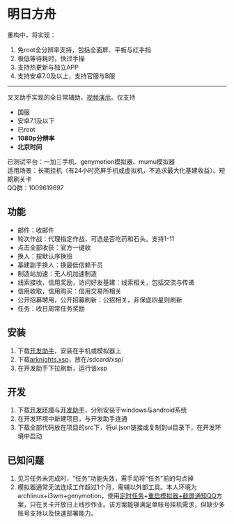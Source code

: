 # 明日方舟

重构中，将实现：
1. 免root全分辨率支持，包括全面屏、平板与红手指
2. 极低等待耗时，快过手操
3. 支持热更新与独立APP
4. 支持安卓7.0及以上，支持官服与B服

---

叉叉助手实现的全日常辅助，[视频演示](https://www.bilibili.com/video/BV1gJ411p7Ck/)。仅支持

- 国服
- 安卓7.1及以下
- 已root
- **1080p分辨率**
- **北京时间**

已测试平台：一加三手机、genymotion模拟器、mumu模拟器  
适用场景：长期挂机（有24小时亮屏手机或虚拟机，不追求最大化基建收益）、短期刷关卡  
QQ群：1009619697

## 功能
- 邮件：收邮件
- 轮次作战：代理指定作战，可选是否吃药和石头。支持1-11
- 点击全部收获：官方一键收
- 换人：按默认序换班
- 基建副手换人：换最低信赖干员
- 制造站加速：无人机加速制造
- 线索接收，信用奖励，访问好友基建：线索相关，包括交流与传递
- 信用收取，信用购买：信用交易所相关
- 公开招募聘用，公开招募刷新：公招相关，非保底四星则刷新
- 任务：收日周常任务奖励

## 安装
1. 下载[开发助手](https://github.com/tkkcc/arknights/releases/download/interpreter/com.xxscript.idehelper_1.2.13_1213.apk)，安装在手机或模拟器上
2. 下载[arknights.xsp](https://github.com/tkkcc/arknights/releases/latest/download/arknights.xsp)，放在/sdcard/xsp/
3. 在开发助手下拉刷新，运行该xsp

## 开发
1. 下载[开发环境](https://github.com/tkkcc/arknights/releases/download/interpreter/CCJCKFIJ_2.0.1.7.exe)与[开发助手](https://github.com/tkkcc/arknights/releases/download/interpreter/com.xxscript.idehelper_1.2.13_1213.apk)，分别安装于windows与android系统
2. 在开发环境中新建项目，与开发助手连通
3. 下载全部代码放在项目的src下，将ui.json链接或复制到ui目录下，在开发环境中启动

## 已知问题
1. 见习任务未完成时，"任务"功能失效，需手动将"任务"前的勾点掉
2. 模拟器通常无法连续工作超过1个月，需辅以外部工具。本人环境为archlinux+i3wm+genymotion，使用[定时任务](https://github.com/tkkcc/dot/tree/master/home/bilabila/.config/systemd/user)+[重启模拟器+截屏通知QQ](https://github.com/tkkcc/dot/blob/master/home/bilabila/bin/scripts/restart_idehelper)方案，只在关卡开放日上线抄作业。该方案能够满足单账号挂机需求，但缺少多账号支持以及快速部署能力。
